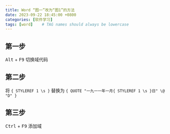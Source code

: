 ```yaml
---
title: Word “图一”改为“图1”的方法
date: 2023-09-22 18:45:00 +0800
categories: [软件学习]
tags: [word]    # TAG names should always be lowercase
---
```


## 第一步

<kbd>Alt</kbd> + <kbd>F9</kbd> 切换域代码

## 第二步

将 `{ STYLEREF 1 \s }` 替换为 `{ QUOTE "一九一一年一月{ STYLEREF 1 \s }日" \@ "D" }`

## 第三步

<kbd>Ctrl</kbd> + <kbd>F9</kbd> 添加域
